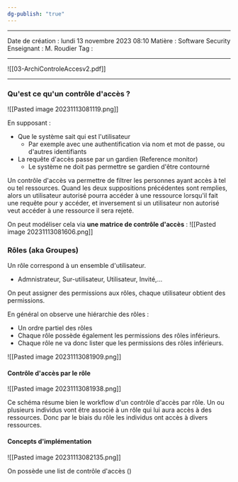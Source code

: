 ```yaml
---
dg-publish: "true"
---
```

---

 Date de création : lundi 13 novembre 2023 08:10
 Matière : Software Security
 Enseignant : M. Roudier
 Tag :

---

 ![[03-ArchiControleAccesv2.pdf]]

---

### Qu'est ce qu'un contrôle d'accès ?

 ![[Pasted image 20231113081119.png]]

En supposant :
- Que le système sait qui est l'utilisateur
	- Par exemple avec une authentification via nom et mot de passe, ou d'autres identifiants
- La requête d'accès passe par un gardien (Reference monitor)
	- Le système ne doit pas permettre se gardien d'être contourné

Un contrôle d'accès va permettre de filtrer les personnes ayant accès à tel ou tel ressources. Quand les deux suppositions précédentes sont remplies, alors un utilisateur autorisé pourra accéder à une ressource lorsqu'il fait une requête pour y accéder, et inversement si un utilisateur non autorisé veut accéder à une ressource il sera rejeté.

On peut modéliser cela via **une matrice de contrôle d'accès** :
![[Pasted image 20231113081606.png]]

### Rôles (aka Groupes)

Un rôle correspond à un ensemble d'utilisateur.
- Admnistrateur, Sur-utilisateur, Utilisateur, Invité,...

On peut assigner des permissions aux rôles, chaque utilisateur obtient des permissions.

En général on observe une hiérarchie des rôles :
- Un ordre partiel des rôles
- Chaque rôle possède également les permissions des rôles inférieurs.
- Chaque rôle ne va donc lister que les permissions des rôles inférieurs.

![[Pasted image 20231113081909.png]]

#### Contrôle d'accès par le rôle

![[Pasted image 20231113081938.png]]

Ce schéma résume bien le workflow d'un contrôle d'accès par rôle. Un ou plusieurs individus vont être associé à un rôle qui lui aura accès à des ressources. Donc par le biais du rôle les individus ont accès à divers ressources.

#### Concepts d'implémentation

![[Pasted image 20231113082135.png]]

On possède une list de contrôle d'accès ()